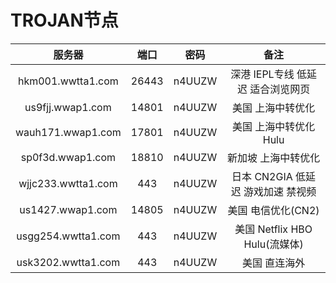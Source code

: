 # TROJAN节点


|服务器              |端口|密码    |备注|
|:-----------------:|:-:|:-----:|:--:|
|hkm001.wwtta1.com|26443|n4UUZW| 深港 IEPL专线 低延迟 适合浏览网页 | 
|us9fjj.wwap1.com |14801|n4UUZW  |美国 上海中转优化|
|wauh171.wwap1.com|17801|n4UUZW  |美国 上海中转优化 Hulu|
|sp0f3d.wwap1.com |18810|n4UUZW  |新加坡 上海中转优化|
|wjjc233.wwtta1.com |443|n4UUZW  |日本 CN2GIA 低延迟 游戏加速 禁视频|
|us1427.wwap1.com|14805|n4UUZW|美国 电信优化(CN2)|
|usgg254.wwtta1.com|443|n4UUZW|美国 Netflix HBO Hulu(流媒体)|
|usk3202.wwtta1.com|443|n4UUZW|美国 直连海外|

